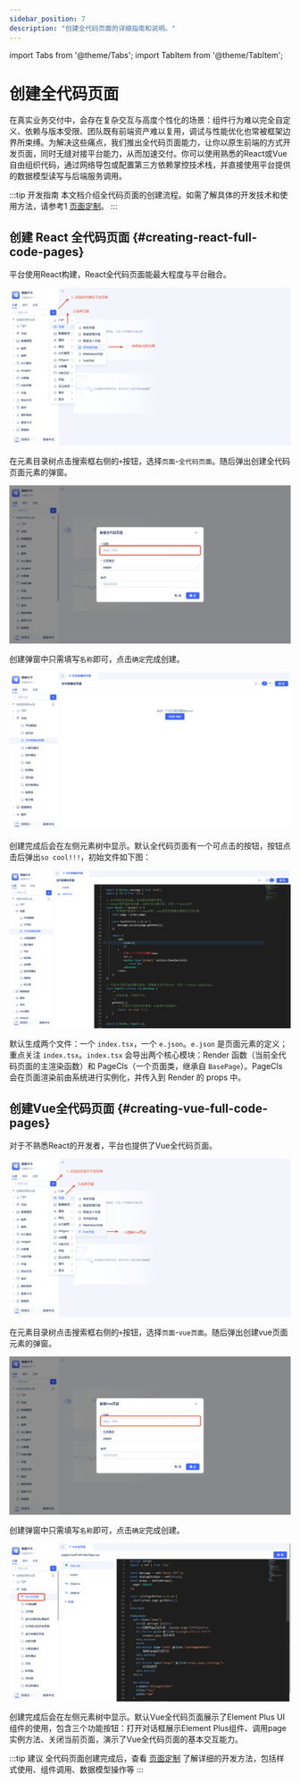 ```yaml
---
sidebar_position: 7
description: "创建全代码页面的详细指南和说明。"
---
```


import Tabs from '@theme/Tabs';
import TabItem from '@theme/TabItem';

# 创建全代码页面
在真实业务交付中，会存在复杂交互与高度个性化的场景：组件行为难以完全自定义、依赖与版本受限、团队既有前端资产难以复用，调试与性能优化也常被框架边界所束缚。为解决这些痛点，我们推出全代码页面能力，让你以原生前端的方式开发页面，同时无缝对接平台能力，从而加速交付。你可以使用熟悉的React或Vue自由组织代码，通过网络导包或配置第三方依赖掌控技术栈，并直接使用平台提供的数据模型读写与后端服务调用。

:::tip 开发指南
本文档介绍全代码页面的创建流程。如需了解具体的开发技术和使用方法，请参考1 [页面定制](../../frontend-ui-customization/page-customization.md)。
:::

## 创建 React 全代码页面 {#creating-react-full-code-pages}
平台使用React构建，React全代码页面能最大程度与平台融合。

![React全代码页面创建](./imgs/create.png)

在元素目录树点击搜索框右侧的`+`按钮，选择`页面`-`全代码页面`。随后弹出创建全代码页面元素的弹窗。

![React全代码页面创建弹窗](./imgs/create-popup.png)

创建弹窗中只需填写`名称`即可，点击`确定`完成创建。

![默认全代码页面](./imgs/default-full-code-page.png)

创建完成后会在左侧元素树中显示。默认全代码页面有一个可点击的按钮，按钮点击后弹出`so cool!!!`，初始文件如下图：

![全代码的代码](./imgs/full-code-code.png)

默认生成两个文件：一个 `index.tsx`，一个 `e.json`。`e.json` 是页面元素的定义；重点关注 `index.tsx`。`index.tsx` 会导出两个核心模块：Render 函数（当前全代码页面的主渲染函数）和 PageCls（一个页面类，继承自 `BasePage`）。PageCls 会在页面渲染前由系统进行实例化，并传入到 Render 的 props 中。

## 创建Vue全代码页面 {#creating-vue-full-code-pages}
对于不熟悉React的开发者，平台也提供了Vue全代码页面。

![Vue全代码页面创建](./imgs/vue-create.png)

在元素目录树点击搜索框右侧的`+`按钮，选择`页面`-`vue页面`。随后弹出创建vue页面元素的弹窗。

![vue创建弹窗](./imgs/vue-create-popup.png)

创建弹窗中只需填写`名称`即可，点击`确定`完成创建。

![vue默认页面](./imgs/vue-default-page.png)

创建完成后会在左侧元素树中显示。默认Vue全代码页面展示了Element Plus UI组件的使用，包含三个功能按钮：打开对话框展示Element Plus组件、调用page实例方法、关闭当前页面，演示了Vue全代码页面的基本交互能力。

:::tip 建议
全代码页面创建完成后，查看 [页面定制](../../frontend-ui-customization/page-customization.md) 了解详细的开发方法，包括样式使用、组件调用、数据模型操作等
:::
